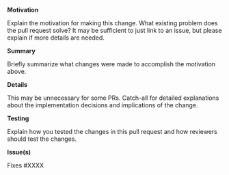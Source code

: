 <!--
  Thanks for submitting a pull request!
  We appreciate you spending the time to work on these changes. Please provide enough information so that others can review your pull request. The three fields below are mandatory.
-->

<!--
  Title
  Please include a concise title that briefly describes the change.
  Titles should follow https://www.conventionalcommits.org/.
  They should also be in the present simple tense.

  Examples:

  feat(dvm): adds a new function to compute voting rewards offchain
  fix(monitor): fixes broken link in liquidation log
  feat(voter-dapp): adds countdown timer component to the header
  build(solc): updates solc version to 0.6.12
  improve(emp-client): parallelizes web3 calls to improve performance

  For examples of other types (feat, fix, build, improve) and what they mean, take a look at the angular list:
  https://github.com/angular/angular/blob/22b96b9/CONTRIBUTING.md#type

  See https://github.com/UMAprotocol/protocol/blob/master/CONTRIBUTING.md#conventional-commits for more details on PR
  title expectations.
-->


**Motivation**

Explain the motivation for making this change.
What existing problem does the pull request solve?
It may be sufficient to just link to an issue, but please explain if more details are needed.


**Summary**

Briefly summarize what changes were made to accomplish the motivation above.


**Details**

This may be unnecessary for some PRs. Catch-all for detailed explanations about the implementation decisions and implications of the change.


**Testing**

Explain how you tested the changes in this pull request and how reviewers should test the changes.


**Issue(s)**

<!-- This PR must fix or refer to one or more issues. Please list them here. -->
Fixes #XXXX

